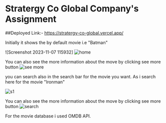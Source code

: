 # Stratergy Co Global Company's Assignment

##Deployed Link:- https://stratergy-co-global.vercel.app/

Initially it shows the by default movie i.e "Batman"


![Screenshot 2023-11-07 115932]
![home](https://github.com/PranayJadhao/StratergyCoGlobal/assets/107978823/f050eeb9-2914-4ce5-bcbe-4f221e827057)

You can also see the more information about the move by clicking see more button
![see more](https://github.com/PranayJadhao/StratergyCoGlobal/assets/107978823/4020f922-39e5-494e-b3c9-6fca313abfb3)


you can search also in the search bar for the movie you want. As i search here for the movie "Ironman"

![s1](https://github.com/PranayJadhao/StratergyCoGlobal/assets/107978823/88f14aa9-18c6-4bb3-9da7-8f78bca44a94)


You can also see the more information about the move by clicking see more button
![search](https://github.com/PranayJadhao/StratergyCoGlobal/assets/107978823/3d31b861-674b-4303-9018-47ead73d2833)


For the movie database i used OMDB API.






